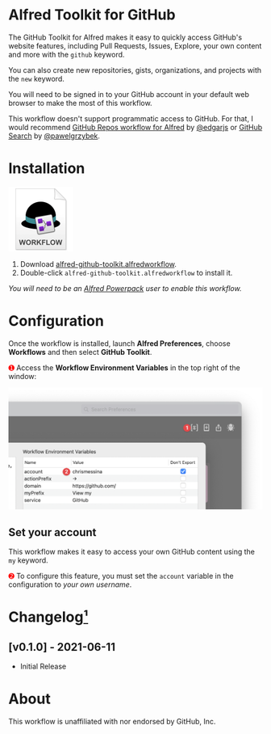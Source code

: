 # Alfred Toolkit for GitHub

The GitHub Toolkit for Alfred makes it easy to quickly access GitHub's website features, including Pull Requests, Issues, Explore, your own content and more with the `github` keyword.

You can also create new repositories, gists, organizations, and projects with the `new` keyword.

You will need to be signed in to your GitHub account in your default web browser to make the most of this workflow.

This workflow doesn't support programmatic access to GitHub. For that, I would recommend [GitHub Repos workflow for Alfred](https://github.com/edgarjs/alfred-github-repos) by [@edgarjs](https://github.com/edgarjs) or [GitHub Search](https://github.com/pawelgrzybek/alfred-github-search) by [@pawelgrzybek](https://github.com/pawelgrzybek/).

# Installation

<a href="https://github.com/chrismessina/alfred-github-toolkit/releases/latest"><img src="./assets/icon-workflow.png" alt="Workflow File Icon" width="128" height="128"></a>

1. Download [alfred-github-toolkit.alfredworkflow](https://github.com/chrismessina/alfred-github-toolkit/releases/latest).
2. Double-click `alfred-github-toolkit.alfredworkflow` to install it.

_You will need to be an [Alfred Powerpack](https://www.alfredapp.com/powerpack/) user to enable this workflow._

# Configuration

Once the workflow is installed, launch **Alfred Preferences**, choose **Workflows** and then select **GitHub Toolkit**.

<span style="color:red;">➊</span> Access the **Workflow Environment Variables** in the top right of the window:

<img src="./assets/workflow-config.png" alt="How to access the Alfred Workflow Environment Variables">

## Set your account

This workflow makes it easy to access your own GitHub content using the `my` keyword.

<span style="color:red;">➋</span> To configure this feature, you must set the `account` variable in the configuration to *your own username*.

# Changelog[¹](https://keepachangelog.com/)

## [v0.1.0] - 2021-06-11
- Initial Release

# About

This workflow is unaffiliated with nor endorsed by GitHub, Inc.

